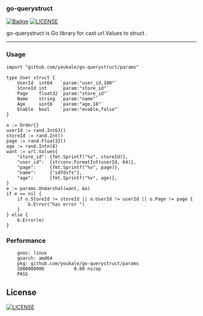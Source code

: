 ### go-querystruct

[![Badge](https://img.shields.io/badge/link-996.icu-%23FF4D5B.svg?style=flat-square)](https://996.icu/#/en_US)
[![LICENSE](https://img.shields.io/badge/license-Anti%20996-blue.svg?style=flat-square)](https://github.com/996icu/996.ICU/blob/master/LICENSE)

go-querystruct is Go library for cast url.Values to struct .

----

### Usage ###

```golang
import "github.com/youkale/go-querystruct/params"

type User struct {
	UserId  int64   `param:"user_id,100"`
	StoreId int     `param:"store_id"`
	Page    float32 `param:"store_id"`
	Name    string  `param:"name"`
	Age     uint8   `param:"age,18"`
	Enable  bool    `param:"enable,false"`
}

o := Order{}
userId := rand.Int63()
storeId := rand.Int()
page := rand.Float32()
age := rand.Intn(8)
want := url.Values{
    "store_id": {fmt.Sprintf("%v", storeId)},
    "user_id":  {strconv.FormatInt(userId, 64)},
    "page":     {fmt.Sprintf("%v", page)},
    "name":     {"sdfdsfs"},
    "age":      {fmt.Sprintf("%v", age)},
}
e := params.Unmarshal(want, &o)
if e == nil {
    if o.StoreId != storeId || o.UserId != userId || o.Page != page {
        b.Error("has error ")
    }
} else {
    b.Error(e)
}

```

### Performance ###

```
    goos: linux
    goarch: amd64
    pkg: github.com/youkale/go-querystruct/params
    2000000000	         0.00 ns/op
    PASS
```

## License ##

[![LICENSE](https://img.shields.io/badge/license-Anti%20996-blue.svg)](https://github.com/996icu/996.ICU/blob/master/LICENSE)
